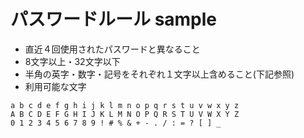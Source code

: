 # パスワードルール sample

* 直近４回使用されたパスワードと異なること
* 8文字以上・32文字以下
* 半角の英字・数字・記号をそれぞれ１文字以上含めること(下記参照)
* 利用可能な文字

```
a b c d e f g h i j k l m n o p q r s t u v w x y z
A B C D E F G H I J K L M N O P Q R S T U V W X Y Z
0 1 2 3 4 5 6 7 8 9 ! # % & + - . / : = ? [ ] _
```